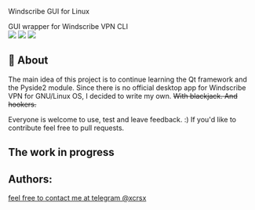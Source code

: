 
<h>Windscribe GUI for Linux</h>

<p> GUI wrapper for Windscribe VPN CLI
    <br> 
    <img name="start"src=https://sun9-6.userapi.com/c205724/v205724876/75e78/ktDVEKdCBvg.jpg>
    <img name="checked ststus" src=https://sun9-26.userapi.com/c205816/v205816876/69755/u7fZn-rCHcQ.jpg>
    <img name="connected" src=https://sun9-59.userapi.com/c858032/v858032762/1866c0/aE7nVaHzm_c.jpg>
</p>

## 🧐 About <a name = "about"></a>

The main idea of this project is to continue learning the Qt framework and the Pyside2 module.
Since there is no official desktop app for Windscribe VPN for GNU/Linux OS, I decided to write my own. <strike>With blackjack. And hookers.</strike>
<p>
Everyone is welcome to use, test and leave feedback. :) If you'd like to contribute feel free to pull requests.
</p>

## The work in progress

## Authors: <a name = "authors"></a>
<a href=https://t.me/xcrsx>feel free to contact me at telegram @xcrsx</a>

